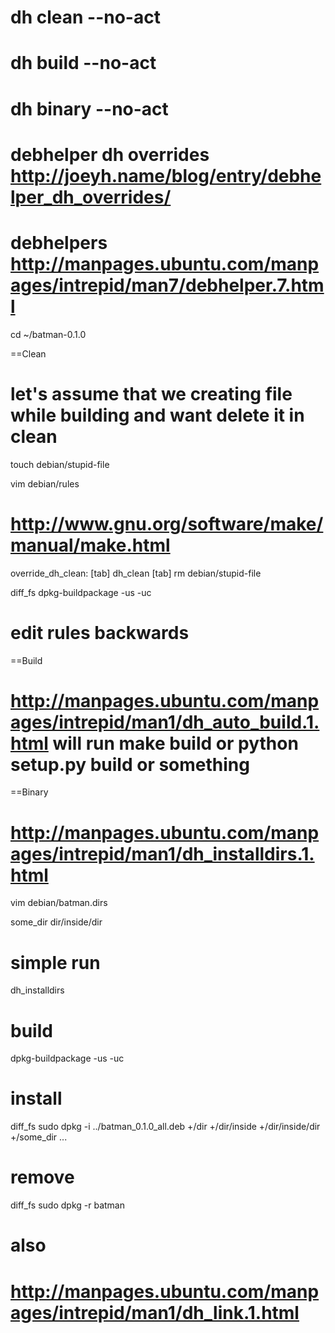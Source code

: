 # dh clean --no-act
# dh build --no-act
# dh binary --no-act

# debhelper dh overrides http://joeyh.name/blog/entry/debhelper_dh_overrides/
# debhelpers http://manpages.ubuntu.com/manpages/intrepid/man7/debhelper.7.html

cd ~/batman-0.1.0

==Clean
# let's assume that we creating file while building and want delete it in clean
touch debian/stupid-file

vim debian/rules

# http://www.gnu.org/software/make/manual/make.html
override_dh_clean:
[tab]        dh_clean
[tab]        rm debian/stupid-file

diff_fs dpkg-buildpackage -us -uc

# edit rules backwards

==Build
# http://manpages.ubuntu.com/manpages/intrepid/man1/dh_auto_build.1.html will run make build or python setup.py build or something

==Binary
# http://manpages.ubuntu.com/manpages/intrepid/man1/dh_installdirs.1.html
vim debian/batman.dirs

some_dir
dir/inside/dir

# simple run
dh_installdirs

# build
dpkg-buildpackage -us -uc

# install
diff_fs sudo dpkg -i ../batman_0.1.0_all.deb
+/dir
+/dir/inside
+/dir/inside/dir
+/some_dir
...

# remove
diff_fs sudo dpkg -r batman

# also
# http://manpages.ubuntu.com/manpages/intrepid/man1/dh_link.1.html